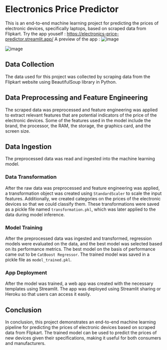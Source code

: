 # Electronics Price Predictor

This is an end-to-end machine learning project for predicting the prices of electronic devices, specifically laptops, based on scraped data from Flipkart. 
Try the app youself : https://electronics-price-predictor.streamlit.app/
A preview of the app : 
![image](https://user-images.githubusercontent.com/46419407/234588405-1858cfe5-1403-44c4-85dc-67c38d6e831f.png)


![image](https://user-images.githubusercontent.com/46419407/234588480-6c884914-3347-46e2-9819-9ff32a91acfb.png)

## Data Collection

The data used for this project was collected by scraping data from the Flipkart website using BeautifulSoup library in Python.

## Data Preprocessing and Feature Engineering

The scraped data was preprocessed and feature engineering was applied to extract relevant features that are potential indicators of the price of the electronic devices. Some of the features used in the model include the brand, the processor, the RAM, the storage, the graphics card, and the screen size.

## Data Ingestion

The preprocessed data was read and ingested into the machine learning model.

### Data Transformation

After the raw data was preprocessed and feature engineering was applied, a transformation object was created using `StandardScaler` to scale the input features. Additionally, we created categories on the prices of the electronic devices so that we could classify them. These transformations were saved as a pickle file named `transformation.pkl`, which was later applied to the data during model inference.

### Model Training

After the preprocessed data was ingested and transformed, regression models were evaluated on the data, and the best model was selected based on its performance metrics. The best model on the basis of performance came out to be `CatBoost Regressor`. The trained model was saved in a pickle file as `model_trained.pkl`.

### App Deployment

After the model was trained, a web app was created with the necessary templates using Streamlit. The app was deployed using Streamlit sharing or Heroku so that users can access it easily. 

## Conclusion

In conclusion, this project demonstrates an end-to-end machine learning pipeline for predicting the prices of electronic devices based on scraped data from Flipkart. The trained model can be used to predict the prices of new devices given their specifications, making it useful for both consumers and manufacturers.
